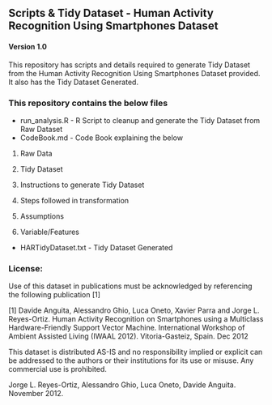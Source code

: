 ## Scripts & Tidy Dataset - Human Activity Recognition Using Smartphones Dataset
#### Version 1.0

This repository has scripts and details required to generate Tidy Dataset from the Human Activity Recognition Using Smartphones Dataset provided. It also has the Tidy Dataset Generated.

### This repository contains the below files
* run_analysis.R - R Script to cleanup and generate the Tidy Dataset from Raw Dataset
* CodeBook.md - Code Book explaining the below
 
 1) Raw Data

 2) Tidy Dataset
 
 3) Instructions to generate Tidy Dataset
 
 4) Steps followed in transformation
 
 6) Assumptions
 
 5) Variable/Features

* HARTidyDataset.txt - Tidy Dataset Generated
        
### License:

Use of this dataset in publications must be acknowledged by referencing the following publication [1] 

[1] Davide Anguita, Alessandro Ghio, Luca Oneto, Xavier Parra and Jorge L. Reyes-Ortiz. Human Activity Recognition on Smartphones using a Multiclass Hardware-Friendly Support Vector Machine. International Workshop of Ambient Assisted Living (IWAAL 2012). Vitoria-Gasteiz, Spain. Dec 2012

This dataset is distributed AS-IS and no responsibility implied or explicit can be addressed to the authors or their institutions for its use or misuse. Any commercial use is prohibited.

Jorge L. Reyes-Ortiz, Alessandro Ghio, Luca Oneto, Davide Anguita. November 2012.

